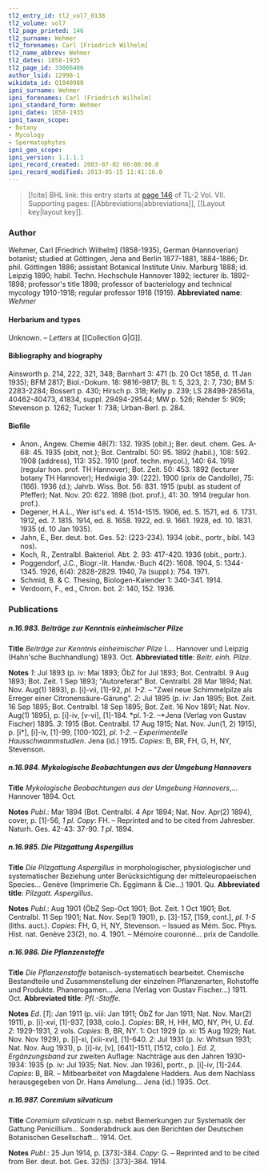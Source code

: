 ```yaml
---
tl2_entry_id: tl2_vol7_0138
tl2_volume: vol7
tl2_page_printed: 146
tl2_surname: Wehmer
tl2_forenames: Carl [Friedrich Wilhelm]
tl2_name_abbrev: Wehmer
tl2_dates: 1858-1935
tl2_page_id: 33066486
author_lsid: 12998-1
wikidata_id: Q1040980
ipni_surname: Wehmer
ipni_forenames: Carl (Friedrich Wilhelm)
ipni_standard_form: Wehmer
ipni_dates: 1858-1935
ipni_taxon_scope: 
- Botany
- Mycology
- Spermatophytes
ipni_geo_scope: 
ipni_version: 1.1.1.1
ipni_record_created: 2003-07-02 00:00:00.0
ipni_record_modified: 2013-05-15 11:41:16.0
---
```



> [!cite] BHL link: this entry starts at [page 146](https://www.biodiversitylibrary.org/page/33066486) of TL-2 Vol. VII.
> Supporting pages: [[Abbreviations|abbreviations]], [[Layout key|layout key]].

### Author

Wehmer, Carl \[Friedrich Wilhelm\] (1858-1935), German (Hannoverian) botanist; studied at Göttingen, Jena and Berlin 1877-1881, 1884-1886; Dr. phil. Göttingen 1886; assistant Botanical Institute Univ. Marburg 1888; id. Leipzig 1890; habil. Techn. Hochschule Hannover 1892; lecturer ib. 1892-1898; professor's title 1898; professor of bacteriology and technical mycology 1910-1918; regular professor 1918 (1919). 
**Abbreviated name**: *Wehmer*

#### Herbarium and types

Unknown. – *Letters* at [[Collection G|G]].

#### Bibliography and biography

Ainsworth p. 214, 222, 321, 348; Barnhart 3: 471 (b. 20 Oct 1858, d. 11 Jan 1935); BFM 2817; Biol.-Dokum. 18: 9816-9817; BL 1: 5, 323, 2: 7, 730; BM 5: 2283-2284; Bossert p. 430; Hirsch p. 318; Kelly p. 239; LS 28498-28561a, 40462-40473, 41834, suppl. 29494-29544; MW p. 526; Rehder 5: 909; Stevenson p. 1262; Tucker 1: 738; Urban-Berl. p. 284.

#### Biofile

- Anon., Angew. Chemie 48(7): 132. 1935 (obit.); Ber. deut. chem. Ges. A-68: 45. 1935 (obit, not.); Bot. Centralbl. 50: 95. 1892 (habil.), 108: 592. 1908 (address), 113: 352. 1910 (prof. techn. mycol.), 140: 64. 1918 (regular hon. prof. TH Hannover); Bot. Zeit. 50: 453. 1892 (lecturer botany TH Hannover); Hedwigia 39: (222). 1900 (prix de Candolle), 75: (166). 1936 (d.); Jahrb. Wiss. Bot. 56: 831. 1915 (publ. as student of Pfeffer); Nat. Nov. 20: 622. 1898 (bot. prof.), 41: 30. 1914 (regular hon. prof.).
- Degener, H.A.L., Wer ist's ed. 4. 1514-1515. 1906, ed. 5. 1571, ed. 6. 1731. 1912, ed. 7. 1815. 1914, ed. 8. 1658. 1922, ed. 9. 1661. 1928, ed. 10. 1831. 1935 (d. 10 Jan 1935).
- Jahn, E., Ber. deut. bot. Ges. 52: (223-234). 1934 (obit., portr., bibl. 143 nos).
- Koch, R., Zentralbl. Bakteriol. Abt. 2. 93: 417-420. 1936 (obit., portr.).
- Poggendorf, J.C., Biogr.-lit. Handw.-Buch 4(2): 1608. 1904, 5: 1344-1345. 1926, 6(4): 2828-2829. 1940, 7a (suppl.): 754. 1971.
- Schmid, B. & C. Thesing, Biologen-Kalender 1: 340-341. 1914.
- Verdoorn, F., ed., Chron. bot. 2: 140, 152. 1936.

### Publications

##### n.16.983. Beiträge zur Kenntnis einheimischer Pilze

**Title**
*Beiträge zur Kenntnis einheimischer Pilze* I.... Hannover und Leipzig (Hahn'sche Buchhandlung) 1893. Oct.
**Abbreviated title**: *Beitr. einh. Pilze*.

**Notes**
*1*: Jul 1893 (p. iv: Mai 1893; ÖbZ for Jul 1893; Bot. Centralbl. 9 Aug 1893; Bot. Zeit. 1 Sep 1893; "Autoreferat" Bot. Centralbl. 28 Mar 1894; Nat. Nov. Aug(1) 1893), p. \[i\]-vii, \[1\]-92, *pl. 1-2.* – "Zwei neue Schimmelpilze als Erreger einer Citronensäure-Gärung".
*2*: Jul 1895 (p. iv: Jan 1895; Bot. Zeit. 16 Sep 1895; Bot. Centralbl. 18 Sep 1895; Bot. Zeit. 16 Nov 1891; Nat. Nov. Aug(1) 1895), p. \[i\]-iv, \[v-vi\], \[1\]-184. *pl. 1-2. –*Jena (Verlag von Gustav Fischer) 1895.
*3*: 1915 (Bot. Centralbl. 17 Aug 1915; Nat. Nov. Jun(1, 2) 1915), p. \[i\*\], \[i\]-iv, \[1\]-99, \[100-102\], *pl. 1-2.* – *Experimentelle Hausschwammstudien*. Jena (id.) 1915.
*Copies*: B, BR, FH, G, H, NY, Stevenson.

##### n.16.984. Mykologische Beobachtungen aus der Umgebung Hannovers

**Title**
*Mykologische Beobachtungen aus der Umgebung Hannovers*,... Hannover 1894. Oct.

**Notes**
*Publ*.: Mar 1894 (Bot. Centralbl. 4 Apr 1894; Nat. Nov. Apr(2) 1894), cover, p. \[1\]-56, *1 pl. Copy*: FH. – Reprinted and to be cited from Jahresber. Naturh. Ges. 42-43: 37-90.
*1 pl*. 1894.

##### n.16.985. Die Pilzgattung Aspergillus

**Title**
*Die Pilzgattung Aspergillus* in morphologischer, physiologischer und systematischer Beziehung unter Berücksichtigung der mitteleuropaeischen Species... Genève (Imprimerie Ch. Eggimann & Cie...) 1901. Qu.
**Abbreviated title**: *Pilzgatt. Aspergillus*.

**Notes**
*Publ*.: Aug 1901 (ÖbZ Sep-Oct 1901; Bot. Zeit. 1 Oct 1901; Bot. Centralbl. 11 Sep 1901; Nat. Nov. Sep(1) 1901), p. \[3\]-157, \[159, cont.\], *pl. 1-5* (liths. auct.). *Copies*: FH, G, H, NY, Stevenson. – Issued as Mém. Soc. Phys. Hist. nat. Genève 23(2), no. 4. 1901. – Mémoire couronné... prix de Candolle.

##### n.16.986. Die Pflanzenstoffe

**Title**
*Die Pflanzenstoffe* botanisch-systematisch bearbeitet. Chemische Bestandteile und Zusammenstellung der einzelnen Pflanzenarten, Rohstoffe und Produkte. Phanerogamen... Jena (Verlag von Gustav Fischer...) 1911. Oct.
**Abbreviated title**: *Pfl.-Stoffe*.

**Notes**
*Ed*. \[*1*\]: Jan 1911 (p. viii: Jan 1911; ÖbZ for Jan 1911; Nat. Nov. Mar(2) 1911), p. \[i\]-xvi, \[1\]-937, \[938, colo.\]. *Copies*: BR, H, HH, MO, NY, PH, U.
*Ed. 2*: 1929-1931, 2 vols. *Copies*: B, BR, NY.
1: Oct 1929 (p. xi: 15 Aug 1929; Nat. Nov. Nov 1929), p. \[i\]-xi, \[xiii-xvi\], \[1\]-640.
*2*: Jul 1931 (p. iv: Whitsun 1931; Nat. Nov. Aug 1931), p. \[i\]-iv, \[v\], \[641\]-1511, \[1512, colo.\].
*Ed. 2, Ergänzungsband* zur zweiten Auflage: Nachträge aus den Jahren 1930-1934: 1935 (p. iv: Jul 1935; Nat. Nov. Jan 1936), portr., p. \[i\]-iv, \[1\]-244. *Copies*: B, BR. – Mitbearbeitet von Magdalene Hadders. Aus dem Nachlass herausgegeben von Dr. Hans Amelung... Jena (id.) 1935. Oct.

##### n.16.987. Coremium silvaticum

**Title**
*Coremium silvaticum* n.sp. nebst Bemerkungen zur Systematik der Gattung Penicillium... Sonderabdruck aus den Berichten der Deutschen Botanischen Gesellschaft... 1914. Oct.

**Notes**
*Publ*.: 25 Jun 1914, p. \[373\]-384. *Copy*: G. – Reprinted and to be cited from Ber. deut. bot. Ges. 32(5): \[373\]-384. 1914.

